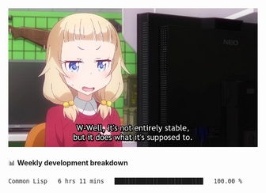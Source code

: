 
<img src="https://github.com/littletsu/littletsu/blob/master/1657399894054.jpg?raw=true"><br>
-------

📊 **Weekly development breakdown**
<!--START_SECTION:waka-->

```text
Common Lisp   6 hrs 11 mins   █████████████████████████   100.00 %
```

<!--END_SECTION:waka-->
